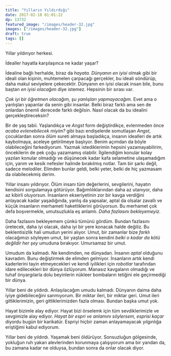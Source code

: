 ```yaml
---
title: "Yılların Yıldırdığı"
date: 2017-02-18 01:01:22
dp: 13732
featured_image: "/images/header-32.jpg"
images: ["/images/header-32.jpg"]
draft: true
tags: []
---
```




Yıllar yıldırıyor herkesi. 

İdealler hayatla karşılaşınca ne kadar yaşar?

İdealine bağlı herhalde, biraz da *hayata.* *Dünyanın en iyisi* olmak gibi bir
ideali olan kişinin, muhtemelen çarpacağı gerçekler, bu ideali söndürüp, daha
makul seviyelere çekecektir. Dünyanın en iyisi olacak insan bile, bunu baştan
*en iyisi olacağım* diye istemez. Hepsinin bir sırası var. 

*Çok iyi bir öğretmen olacağım, şu yanlışları yapmayacağım.* Evet ama o
yanlışları yapanlar da senin gibi insanlar. Belki biraz farklı ama sen de
onlardan önemli derecede farklı değilsin. Nasıl olacak da bu idealini
gerçekleştireceksin?

Bir de yaş tabii. Yaşlandıkça ve *Angst* form değiştirdikçe, evlenmeden önce
*acaba evlenebilecek miyim?* gibi bazı endişelerde somutlaşan *Angst*,
çocuklardan sonra *ölüm* sureti almaya başladıkça, insanın idealleri de artık
kaybolmaya, aceleye getirilmeye başlıyor. Benim açımdan da böyle olabileceğini
farkediyorum. Yazmak istediklerimin hepsini yazamayabilirim, öncekilerin de pek
çoğu yazamamış olabilir. İlgilendiğim konular kolay yazılan konular olmadığı ve
düşünecek kadar kafa selametine ulaşamadığım için, yarım ve kesik nefesler
halinde bırakılmış notlar. Tam bir şarkı değil, sadece melodiler. Elimden
bunlar geldi, belki yeter, belki de hiç yazmasam da olabilecekmiş derim. 

Yıllar insanı yıldırıyor. Ölüm insanı tüm değerlerini, sevgilerini, hayatın
kendisini sorgulamaya götürüyor. Bağımlılıklarından daha az utanıyor, daha az
kibirli oluyorsun. İnsanların ekseriyetinin zor bir kavga verdiğini anlayacak
kadar yaşadığında, yanlış da yapsalar, aptal da olsalar zavallı ve küçük
insanların  merhameti hakettiklerini görüyorsun. Bu merhamet çok defa
boşvermekle, umutsuzlukla eş anlamlı. *Daha fazlasını bekleyemeyiz.*

Daha fazlasını bekleyemem çünkü tümünü gördüm. Bundan fazlasını üretecek, daha
iyi olacak, daha iyi bir yere konacak halde değiliz. Bu beklentisizlik hali
umudun yerini alıyor. Umut, bir zamanlar bize *farklı* olacağımızı söyleyen
umut, bir yaştan sonra kendini *belki o kadar da kötü değildir her şey* umuduna
bırakıyor. Umursamaz bir umut. 

Umudum da kalmadı. Ne kendimden, ne dünyadan. İnsanın *aptal* olduğunu
kavradım. Bunu değiştirmek de elimden gelmiyor. İnsanların artık kendi
kaderlerini tayin etmeyecekleri ve kendi iyilikleri için *robotlar* tarafından
idare edilecekleri bir dünya özlüyorum. Manasız kavgaların olmadığı ve tuhaf
önyargılarla dolu beyinlerin nükleer bombaların tetiğini ele geçirmediği bir
dünya. 

Yıllar beni de yıldırdı. Anlaşılacağım umudu kalmadı. Dünyanın daima daha iyiye
gidebileceğini sanmıyorum. Bir miktar ileri, bir miktar geri. Umut ileri
gittiklerimizin, geri gittiklerimizden fazla olması. Bundan başka umut yok. 

Hayat bizimle alay ediyor. Hayat bizi örselemk için tüm sevdiklerimizle ve
sevgimizle alay ediyor. *Hayat bir espri ve anlamını söylersem, esprisi kaçar*
diyordu bugün bir karikatür. Espriyi hiçbir zaman anlayamayacak yılgınlığa
eriştiğimi kabul ediyorum. 

Yıllar beni de yıldırdı. Yaşamak beni öldürüyor. Sonsuzluğun gölgesinde,
yokluğun ruh yakan alevlerinden korunmaya çalışıyorum ama bir yandan da, bu
zamana kadar ne olduysa, bundan sonra da onlar olacak diyor.




